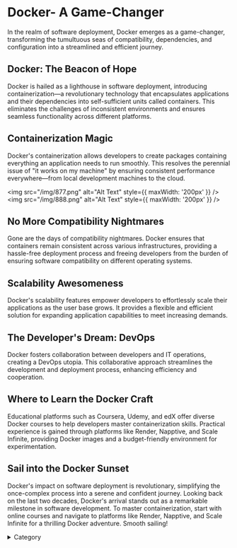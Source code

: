 
# Docker- A Game-Changer 

In the realm of software deployment, Docker emerges as a game-changer, transforming the tumultuous seas of compatibility, dependencies, and configuration into a streamlined and efficient journey.

## Docker: The Beacon of Hope

Docker is hailed as a lighthouse in software deployment, introducing containerization—a revolutionary technology that encapsulates applications and their dependencies into self-sufficient units called containers. This eliminates the challenges of inconsistent environments and ensures seamless functionality across different platforms.

## Containerization Magic

Docker's containerization allows developers to create packages containing everything an application needs to run smoothly. This resolves the perennial issue of "it works on my machine" by ensuring consistent performance everywhere—from local development machines to the cloud.

<img src="/img/877.png" alt="Alt Text" style={{ maxWidth: '200px' }} />
<img src="/img/888.png" alt="Alt Text" style={{ maxWidth: '200px' }} />


## No More Compatibility Nightmares

Gone are the days of compatibility nightmares. Docker ensures that containers remain consistent across various infrastructures, providing a hassle-free deployment process and freeing developers from the burden of ensuring software compatibility on different operating systems.

## Scalability Awesomeness

Docker's scalability features empower developers to effortlessly scale their applications as the user base grows. It provides a flexible and efficient solution for expanding application capabilities to meet increasing demands.

## The Developer's Dream: DevOps

Docker fosters collaboration between developers and IT operations, creating a DevOps utopia. This collaborative approach streamlines the development and deployment process, enhancing efficiency and cooperation.

## Where to Learn the Docker Craft

Educational platforms such as Coursera, Udemy, and edX offer diverse Docker courses to help developers master containerization skills. Practical experience is gained through platforms like Render, Napptive, and Scale Infinite, providing Docker images and a budget-friendly environment for experimentation.

## Sail into the Docker Sunset

Docker's impact on software deployment is revolutionary, simplifying the once-complex process into a serene and confident journey. Looking back on the last two decades, Docker's arrival stands out as a remarkable milestone in software development. To master containerization, start with online courses and navigate to platforms like Render, Napptive, and Scale Infinite for a thrilling Docker adventure. Smooth sailing!

<details>

<summary>Category</summary>

Kubernetes, cloud computing, DevOps, cloud services, hosting platform, container orchestration, cloud infrastructure, cloud deployment, cloud management, cloud technology, cloud solutions&#x20;

</details>


